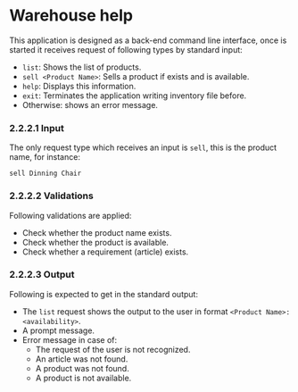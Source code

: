 # Warehouse help
This application is designed as a back-end command line interface, once is started it receives request of following types by standard input:

* `list`: Shows the list of products.
* `sell <Product Name>`: Sells a product if exists and is available.
* `help`: Displays this information.
* `exit`: Terminates the application writing inventory file before.
* Otherwise: shows an error message.

### 2.2.2.1 Input
The only request type which receives an input is `sell`, this is the product name, for instance:
```
sell Dinning Chair
```

### 2.2.2.2 Validations
Following validations are applied:
* Check whether the product name exists.
* Check whether the product is available.
* Check whether a requirement (article) exists.

### 2.2.2.3 Output
Following is expected to get in the standard output:
* The `list` request shows the output to the user in format `<Product Name>: <availability>`.
* A prompt message.
* Error message in case of:
    - The request of the user is not recognized.
    - An article was not found.
    - A product was not found.
    - A product is not available.
